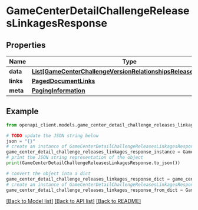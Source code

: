 # GameCenterDetailChallengeReleasesLinkagesResponse


## Properties

Name | Type | Description | Notes
------------ | ------------- | ------------- | -------------
**data** | [**List[GameCenterChallengeVersionRelationshipsReleasesDataInner]**](GameCenterChallengeVersionRelationshipsReleasesDataInner.md) |  | 
**links** | [**PagedDocumentLinks**](PagedDocumentLinks.md) |  | 
**meta** | [**PagingInformation**](PagingInformation.md) |  | [optional] 

## Example

```python
from openapi_client.models.game_center_detail_challenge_releases_linkages_response import GameCenterDetailChallengeReleasesLinkagesResponse

# TODO update the JSON string below
json = "{}"
# create an instance of GameCenterDetailChallengeReleasesLinkagesResponse from a JSON string
game_center_detail_challenge_releases_linkages_response_instance = GameCenterDetailChallengeReleasesLinkagesResponse.from_json(json)
# print the JSON string representation of the object
print(GameCenterDetailChallengeReleasesLinkagesResponse.to_json())

# convert the object into a dict
game_center_detail_challenge_releases_linkages_response_dict = game_center_detail_challenge_releases_linkages_response_instance.to_dict()
# create an instance of GameCenterDetailChallengeReleasesLinkagesResponse from a dict
game_center_detail_challenge_releases_linkages_response_from_dict = GameCenterDetailChallengeReleasesLinkagesResponse.from_dict(game_center_detail_challenge_releases_linkages_response_dict)
```
[[Back to Model list]](../README.md#documentation-for-models) [[Back to API list]](../README.md#documentation-for-api-endpoints) [[Back to README]](../README.md)


